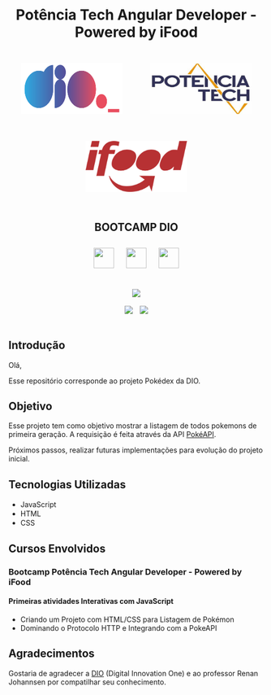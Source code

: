 # <div align="center">**Potência Tech Angular Developer - Powered by iFood**</div>

<div align="center">
    <img src="assets\images\dio-logo.png" width="200" height="100" hspace="25" style="margin: 25px">
    <img src="assets\images\potencia_tech-logo.jpg" width="200" height="100" hspace="25" style="margin: 25px">
    <img src="assets\images\ifood-logo.png" width="200" height="100" hspace="25" style="margin: 25px">
</div>

## <div align="center">**BOOTCAMP DIO**</div>     

<div align="center">
    <img src="https://cdn.jsdelivr.net/gh/devicons/devicon/icons/javascript/javascript-original.svg" width="40" height="40" hspace="10" style="margin: 10px"/>
    <img src="https://cdn.jsdelivr.net/gh/devicons/devicon/icons/html5/html5-original.svg" width="40" height="40" hspace="10" style="margin: 10px"/>
    <img src="https://cdn.jsdelivr.net/gh/devicons/devicon/icons/css3/css3-original.svg" width="40" height="40" hspace="10" style="margin: 10px"/>
</div>
<br>

<p align="center">
<img src="http://img.shields.io/static/v1?label=STATUS&message=EM%20DESENVOLVIMENTO&color=GREEN&style=for-the-badge"/>
</p>
<div align="center">
    <img src="https://img.shields.io/badge/IN%C3%8DCIO-14%2F03%2F2023-green" hspace="5"/>
    <img src="https://img.shields.io/badge/T%C3%89RMINO-30%2F05%2F2023-red" hspace="5"/>
</div>
<br>

## Introdução
Olá,

Esse repositório corresponde ao projeto Pokédex da DIO.

## Objetivo

Esse projeto tem como objetivo mostrar a listagem de todos pokemons de primeira geração. 
A requisição é feita através da API [PokéAPI](https://pokeapi.co/).

Próximos passos, realizar futuras implementações para evolução do projeto inicial.

## Tecnologias Utilizadas

- JavaScript <img src="https://cdn.jsdelivr.net/gh/devicons/devicon/icons/javascript/javascript-original.svg" width="20" height="15" hspace="5" style="margin-left: 10px"/>
- HTML <img src="https://cdn.jsdelivr.net/gh/devicons/devicon/icons/html5/html5-original.svg" width="20" height="15" hspace="5" style="margin-left: 5px"/>
- CSS <img src="https://cdn.jsdelivr.net/gh/devicons/devicon/icons/css3/css3-original.svg" width="15" height="15" hspace="5" style="margin-left: 5px"/> 

## Cursos Envolvidos
### **Bootcamp Potência Tech Angular Developer - Powered by iFood** 
#### **Primeiras atividades Interativas com JavaScript**

- Criando um Projeto com HTML/CSS para Listagem de Pokémon
- Dominando o Protocolo HTTP e Integrando com a PokeAPI

## Agradecimentos
Gostaria de agradecer a [DIO](https://www.dio.me/) (Digital Innovation One) e ao professor Renan Johannsen por compatilhar seu conhecimento.  

